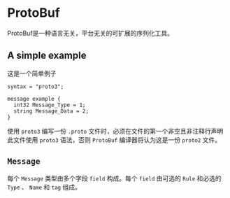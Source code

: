 # ProtoBuf

ProtoBuf是一种语言无关，平台无关的可扩展的序列化工具。

## A simple example

这是一个简单例子

```
syntax = "proto3";

message example {
  int32 Message_Type = 1;
  string Message_Data = 2;
}
```

使用 `proto3` 编写一份 `.proto` 文件时，必须在文件的第一个非空且非注释行声明此文件使用 `proto3` 语法，否则 `ProtoBuf` 编译器将认为这是一份 `proto2` 文件。

## `Message`

每个 `Message` 类型由多个字段 `field` 构成。每个 `field` 由可选的 `Rule` 和必选的 `Type` 、 `Name` 和 `tag` 组成。